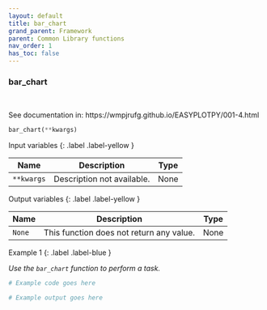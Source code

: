 ```yaml
---
layout: default
title: bar_chart
grand_parent: Framework
parent: Common Library functions
nav_order: 1
has_toc: false
---
```


<h3>bar_chart</h3>

<br>

<p align = "justify">
    See documentation in: https://wmpjrufg.github.io/EASYPLOTPY/001-4.html
</p>

```python
bar_chart(**kwargs)
```

Input variables
{: .label .label-yellow }

<table style = "width:100%">
    <thead>
      <tr>
        <th>Name</th>
        <th>Description</th>
        <th>Type</th>
      </tr>
    </thead>
    <tr>
        <td><code>**kwargs</code></td>
        <td>Description not available.</td>
        <td>None</td>
    </tr>
</table>

Output variables
{: .label .label-yellow }

<table style = "width:100%">
    <thead>
      <tr>
        <th>Name</th>
        <th>Description</th>
        <th>Type</th>
      </tr>
    </thead>
    <tr>
        <td><code>None</code></td>
        <td>This function does not return any value.</td>
        <td>None</td>
    </tr>
</table>

Example 1
{: .label .label-blue }

<p align = "justify">
    <i>
        Use the <code>bar_chart</code> function to perform a task.
    </i>
</p>

```python
# Example code goes here
```

```bash
# Example output goes here
```

